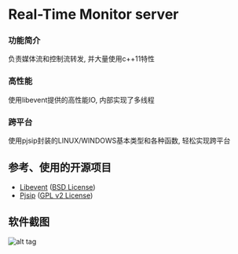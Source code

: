 Real-Time Monitor server
==========================

### 功能简介

负责媒体流和控制流转发, 并大量使用c++11特性

### 高性能

使用libevent提供的高性能IO, 内部实现了多线程

### 跨平台

使用pjsip封装的LINUX/WINDOWS基本类型和各种函数, 轻松实现跨平台

## 参考、使用的开源项目
* [Libevent](https://github.com/nmathewson/Libevent) ([BSD License](https://github.com/nmathewson/Libevent/blob/master/LICENSE))
* [Pjsip](http://www.pjsip.org/) ([GPL v2 License](http://www.pjsip.org/licensing.htm))

## 软件截图
![alt tag](https://github.com/gnolizuh/Real-Time-Monitor-server/blob/master/win32_screenshot.png)
